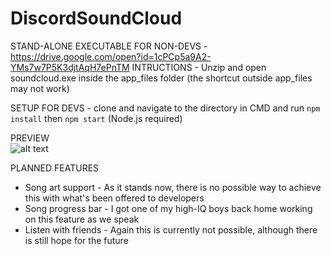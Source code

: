 # DiscordSoundCloud

STAND-ALONE EXECUTABLE FOR NON-DEVS - 
https://drive.google.com/open?id=1cPCp5a9A2-YMs7w7P5K3djtAqH7ePnTM
INTRUCTIONS - Unzip and open soundcloud.exe inside the app_files folder (the shortcut outside app_files may not work)

SETUP FOR DEVS - clone and navigate to the directory in CMD and run 
```npm install```
then
```npm start``` (Node.js required)
 
PREVIEW                                            
![alt text](https://i.imgur.com/ISYXzh0.png)

PLANNED FEATURES
- Song art support - As it stands now, there is no possible way to achieve this with what's been offered to developers
- Song progress bar - I got one of my high-IQ boys back home working on this feature as we speak
- Listen with friends - Again this is currently not possible, although there is still hope for the future
